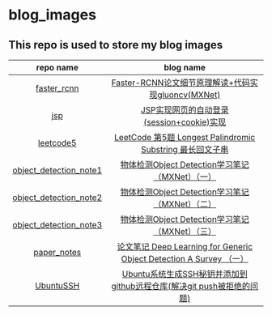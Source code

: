 # blog_images
## This repo is used to store my blog images

|repo name|blog name|
|:----:|:----:| 
|[faster_rcnn](https://github.com/JJXiangJiaoJun/blog_images/tree/master/faster_rcnn)|[Faster-RCNN论文细节原理解读+代码实现gluoncv(MXNet)](https://hongbb.top/2019/01/18/faster-rcnn/)|
|[jsp](https://github.com/JJXiangJiaoJun/blog_images/tree/master/jsp)|[JSP实现网页的自动登录(session+cookie)实现](https://hongbb.top/2019/01/18/jsp/)|
|[leetcode5](https://github.com/JJXiangJiaoJun/blog_images/tree/master/leetcode5)|[LeetCode 第5题 Longest Palindromic Substring 最长回文子串](https://hongbb.top/2019/01/18/leetcode5/)|
|[object_detection_note1](https://github.com/JJXiangJiaoJun/blog_images/tree/master/object_detection_note1)|[物体检测Object Detection学习笔记（MXNet）（一）](https://hongbb.top/2019/01/18/object-detection-note1/)|
|[object_detection_note2](https://github.com/JJXiangJiaoJun/blog_images/tree/master/object_detection_note2)|[物体检测Object Detection学习笔记（MXNet）（二）](https://hongbb.top/2019/01/18/object-detection-note2/)|
|[object_detection_note3](https://github.com/JJXiangJiaoJun/blog_images/tree/master/object_detection_note3)|[物体检测Object Detection学习笔记（MXNet）（三）](https://hongbb.top/2019/01/18/object-detection-note3)|
|[paper_notes](https://github.com/JJXiangJiaoJun/blog_images/tree/master/paper_notes)|[论文笔记 Deep Learning for Generic Object Detection A Survey （一）](https://hongbb.top/2019/01/18/paper-note/)|
|[UbuntuSSH](https://github.com/JJXiangJiaoJun/blog_images/tree/master/UbuntuSSH)|[Ubuntu系统生成SSH秘钥并添加到github远程仓库(解决git push被拒绝的问题)](https://hongbb.top/2019/01/18/UbuntSSH/)|
